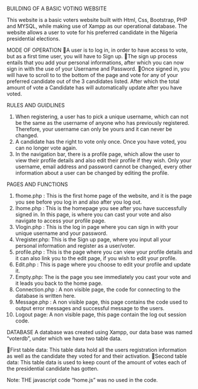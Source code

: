 BUILDING OF A BASIC VOTING WEBSITE

This website is a basic voters website built with Html, Css, Bootstrap, PHP and MYSQL,  while making use of Xampp as our operational database.
The website allows a user to vote for his preferred candidate in the Nigeria presidential elections.

MODE OF OPERATION
A user is to log in, in order to have access to vote, but as a first time user, you will have to Sign up.
The sign up process entails that you add your personal informations, after which you can now sign in with the use of your Username and Password.
Once signed in, you will have to scroll to to the bottom of the page and vote for any of your preferred candidate out of the 3 candidates listed. After which the total amount of vote a Candidate has will automatically update after you have voted. 

RULES AND GUIDLINES 
1. When registering, a user has to pick a unique username, which can not be the same as the username of anyone who has previously registered. Therefore, your username can only be yours and it can never be changed.
2. A candidate has the right to vote only once. Once you have voted, you can no longer vote again.
3. In the navigation bar, there is a profile page, which allow the user to view their profile details and also edit their profile if they wish. Only your username, email address and password cannot be changed, every other information about a user can be changed by editing the profile.

PAGES AND FUNCTIONS
1. fhome.php : This is the first home page of the website, and it is the page you see before you log in and also after you log out.
2. lhome.php : This is the homepage you see after you have successfully signed in. In this page, is where you can cast your vote and also navigate to access your profile page.
3. Vlogin.php : This is the log in page where you can sign in with your unique username and your password.
4. Vregister.php: This is the Sign up page, where you input all your personal information and register as a user/voter.
5. profile.php : This is the page where you can view your profile details and it can also link you to the edit page, if you wish to edit your profile.
6. Edit.php : This is page where you choose to edit your profile and update it.
7. Empty.php: The is the page  you see immediately you cast your vote and it leads you back to the home page.
8. Connection.php : A non visible page, the code for connecting to the database is written here.
9. Message.php : A non visible page, this page contains the code used to output error messages and successful message to the users.
10. Logout page: A non visible page, this page contain the log out session code.

DATABASE
A database was created using Xampp, our data base was named “voterdb”, under which we have two table data. 

First table data: This table data hold all the users registration information as well as the candidate they voted for and their activation.
Second table data: This table data is used to keep count of the amount of votes each of the presidential candidate has gotten.

Note: THE javascript code “home.js” was no used in the code.
